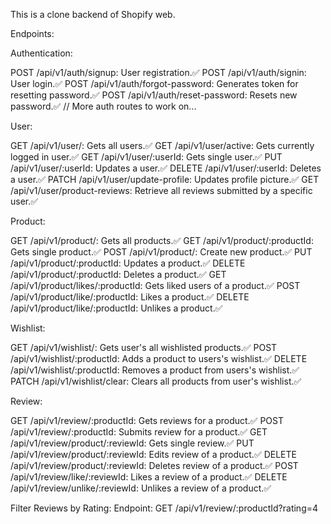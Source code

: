 This is a clone backend of Shopify web.

Endpoints:

Authentication:

POST /api/v1/auth/signup: User registration.✅
POST /api/v1/auth/signin: User login.✅
POST /api/v1/auth/forgot-password: Generates token for resetting password.✅
POST /api/v1/auth/reset-password: Resets new password.✅
// More auth routes to work on...

User:

GET /api/v1/user/: Gets all users.✅
GET /api/v1/user/active: Gets currently logged in user.✅
GET /api/v1/user/:userId: Gets single user.✅
PUT /api/v1/user/:userId: Updates a user.✅
DELETE /api/v1/user/:userId: Deletes a user.✅
PATCH /api/v1/user/update-profile: Updates profile picture.✅
GET /api/v1/user/product-reviews: Retrieve all reviews submitted by a specific user.✅

Product:

GET /api/v1/product/: Gets all products.✅
GET /api/v1/product/:productId: Gets single product.✅
POST /api/v1/product/: Create new product.✅
PUT /api/v1/product/:productId: Updates a product.✅
DELETE /api/v1/product/:productId: Deletes a product.✅
GET /api/v1/product/likes/:productId: Gets liked users of a product.✅
POST /api/v1/product/like/:productId: Likes a product.✅
DELETE /api/v1/product/like/:productId: Unlikes a product.✅

Wishlist:

GET /api/v1/wishlist/: Gets user's all wishlisted products.✅
POST /api/v1/wishlist/:productId: Adds a product to users's wishlist.✅
DELETE /api/v1/wishlist/:productId: Removes a product from users's wishlist.✅
PATCH /api/v1/wishlist/clear: Clears all products from user's wishlist.✅

Review:

GET /api/v1/review/:productId: Gets reviews for a product.✅
POST /api/v1/review/:productId: Submits review for a product.✅
GET /api/v1/review/product/:reviewId: Gets single review.✅
PUT /api/v1/review/product/:reviewId: Edits review of a product.✅
DELETE /api/v1/review/product/:reviewId: Deletes review of a product.✅
POST /api/v1/review/like/:reviewId: Likes a review of a product.✅
DELETE /api/v1/review/unlike/:reviewId: Unlikes a review of a product.✅

Filter Reviews by Rating:
Endpoint: GET /api/v1/review/:productId?rating=4
